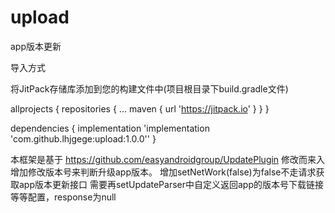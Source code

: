 # upload
app版本更新


导入方式

将JitPack存储库添加到您的构建文件中(项目根目录下build.gradle文件)

allprojects {
    repositories {
        ...
        maven { url 'https://jitpack.io' }
    }
}

dependencies {
    implementation 'implementation 'com.github.lhjgege:upload:1.0.0''
}

本框架是基于 https://github.com/easyandroidgroup/UpdatePlugin 修改而来入
增加修改版本号来判断升级app版本。
增加setNetWork(false)为false不走请求获取app版本更新接口
需要再setUpdateParser中自定义返回app的版本号下载链接等等配置，response为null
